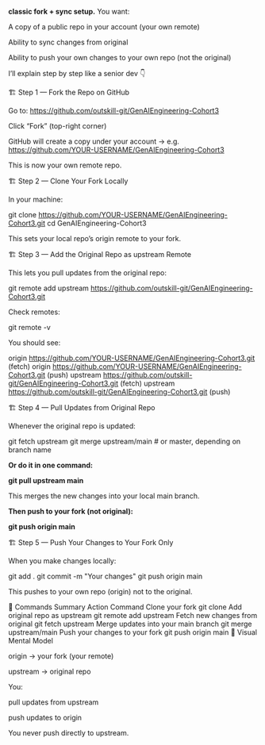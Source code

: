 **classic fork + sync setup.**
You want:

A copy of a public repo in your account (your own remote)

Ability to sync changes from original

Ability to push your own changes to your own repo (not the original)

I’ll explain step by step like a senior dev 👇

🏗️ Step 1 — Fork the Repo on GitHub

Go to: https://github.com/outskill-git/GenAIEngineering-Cohort3

Click “Fork” (top-right corner)

GitHub will create a copy under your account → e.g.
https://github.com/YOUR-USERNAME/GenAIEngineering-Cohort3

This is now your own remote repo.

🏗️ Step 2 — Clone Your Fork Locally

In your machine:

git clone https://github.com/YOUR-USERNAME/GenAIEngineering-Cohort3.git
cd GenAIEngineering-Cohort3


This sets your local repo’s origin remote to your fork.

🏗️ Step 3 — Add the Original Repo as upstream Remote

This lets you pull updates from the original repo:

git remote add upstream https://github.com/outskill-git/GenAIEngineering-Cohort3.git


Check remotes:

git remote -v


You should see:

origin    https://github.com/YOUR-USERNAME/GenAIEngineering-Cohort3.git (fetch)
origin    https://github.com/YOUR-USERNAME/GenAIEngineering-Cohort3.git (push)
upstream  https://github.com/outskill-git/GenAIEngineering-Cohort3.git (fetch)
upstream  https://github.com/outskill-git/GenAIEngineering-Cohort3.git (push)

🏗️ Step 4 — Pull Updates from Original Repo

Whenever the original repo is updated:

git fetch upstream
git merge upstream/main   # or master, depending on branch name


**Or do it in one command:**

**git pull upstream main**


This merges the new changes into your local main branch.

**Then push to your fork (not original):**

**git push origin main**

🏗️ Step 5 — Push Your Changes to Your Fork Only

When you make changes locally:

git add .
git commit -m "Your changes"
git push origin main


This pushes to your own repo (origin) not to the original.

📝 Commands Summary
Action	Command
Clone your fork	git clone <your-fork-url>
Add original repo as upstream	git remote add upstream <original-url>
Fetch new changes from original	git fetch upstream
Merge updates into your main branch	git merge upstream/main
Push your changes to your fork	git push origin main
🧠 Visual Mental Model

origin → your fork (your remote)

upstream → original repo

You:

pull updates from upstream

push updates to origin

You never push directly to upstream.
